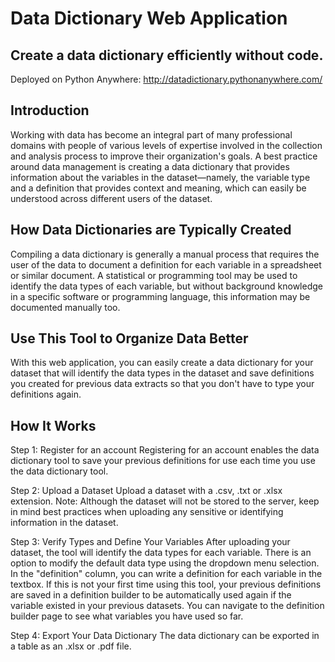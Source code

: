 # Data Dictionary Web Application
## Create a data dictionary efficiently without code.

Deployed on Python Anywhere: http://datadictionary.pythonanywhere.com/
## Introduction
Working with data has become an integral part of many professional domains with people of various levels of expertise involved in the collection and analysis process to improve their organization's goals. A best practice around data management is creating a data dictionary that provides information about the variables in the dataset—namely, the variable type and a definition that provides context and meaning, which can easily be understood across different users of the dataset.

## How Data Dictionaries are Typically Created
Compiling a data dictionary is generally a manual process that requires the user of the data to document a definition for each variable in a spreadsheet or similar document. A statistical or programming tool may be used to identify the data types of each variable, but without background knowledge in a specific software or programming language, this information may be documented manually too.

## Use This Tool to Organize Data Better
With this web application, you can easily create a data dictionary for your dataset that will identify the data types in the dataset and save definitions you created for previous data extracts so that you don't have to type your definitions again.

## How It Works
Step 1: Register for an account
Registering for an account enables the data dictionary tool to save your previous definitions for use each time you use the data dictionary tool.

Step 2: Upload a Dataset
Upload a dataset with a .csv, .txt or .xlsx extension. Note: Although the dataset will not be stored to the server, keep in mind best practices when uploading any sensitive or identifying information in the dataset.

Step 3: Verify Types and Define Your Variables
After uploading your dataset, the tool will identify the data types for each variable. There is an option to modify the default data type using the dropdown menu selection. In the "definition" column, you can write a definition for each variable in the textbox. If this is not your first time using this tool, your previous definitions are saved in a definition builder to be automatically used again if the variable existed in your previous datasets. You can navigate to the definition builder page to see what variables you have used so far.

Step 4: Export Your Data Dictionary
The data dictionary can be exported in a table as an .xlsx or .pdf file.
